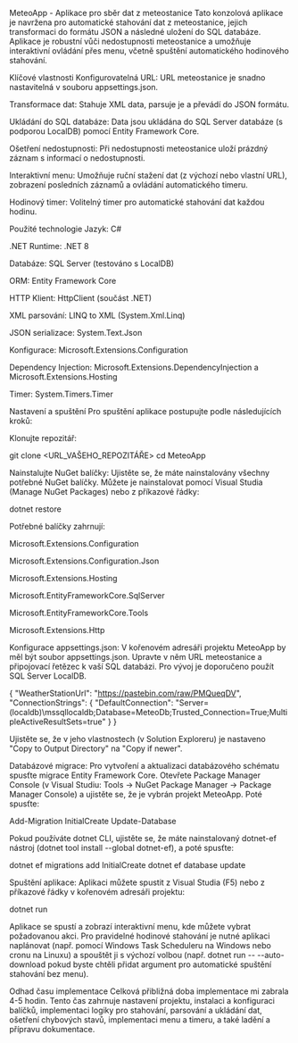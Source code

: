 MeteoApp - Aplikace pro sběr dat z meteostanice
Tato konzolová aplikace je navržena pro automatické stahování dat z meteostanice, jejich transformaci do formátu JSON a následné uložení do SQL databáze. Aplikace je robustní vůči nedostupnosti meteostanice a umožňuje interaktivní ovládání přes menu, včetně spuštění automatického hodinového stahování.

Klíčové vlastnosti
Konfigurovatelná URL: URL meteostanice je snadno nastavitelná v souboru appsettings.json.

Transformace dat: Stahuje XML data, parsuje je a převádí do JSON formátu.

Ukládání do SQL databáze: Data jsou ukládána do SQL Server databáze (s podporou LocalDB) pomocí Entity Framework Core.

Ošetření nedostupnosti: Při nedostupnosti meteostanice uloží prázdný záznam s informací o nedostupnosti.

Interaktivní menu: Umožňuje ruční stažení dat (z výchozí nebo vlastní URL), zobrazení posledních záznamů a ovládání automatického timeru.

Hodinový timer: Volitelný timer pro automatické stahování dat každou hodinu.

Použité technologie
Jazyk: C#

.NET Runtime: .NET 8

Databáze: SQL Server (testováno s LocalDB)

ORM: Entity Framework Core

HTTP Klient: HttpClient (součást .NET)

XML parsování: LINQ to XML (System.Xml.Linq)

JSON serializace: System.Text.Json

Konfigurace: Microsoft.Extensions.Configuration

Dependency Injection: Microsoft.Extensions.DependencyInjection a Microsoft.Extensions.Hosting

Timer: System.Timers.Timer

Nastavení a spuštění
Pro spuštění aplikace postupujte podle následujících kroků:

Klonujte repozitář:

git clone <URL_VAŠEHO_REPOZITÁŘE>
cd MeteoApp

Nainstalujte NuGet balíčky:
Ujistěte se, že máte nainstalovány všechny potřebné NuGet balíčky. Můžete je nainstalovat pomocí Visual Studia (Manage NuGet Packages) nebo z příkazové řádky:

dotnet restore

Potřebné balíčky zahrnují:

Microsoft.Extensions.Configuration

Microsoft.Extensions.Configuration.Json

Microsoft.Extensions.Hosting

Microsoft.EntityFrameworkCore.SqlServer

Microsoft.EntityFrameworkCore.Tools

Microsoft.Extensions.Http

Konfigurace appsettings.json:
V kořenovém adresáři projektu MeteoApp by měl být soubor appsettings.json. Upravte v něm URL meteostanice a připojovací řetězec k vaší SQL databázi. Pro vývoj je doporučeno použít SQL Server LocalDB.

{
  "WeatherStationUrl": "https://pastebin.com/raw/PMQueqDV",
  "ConnectionStrings": {
    "DefaultConnection": "Server=(localdb)\\mssqllocaldb;Database=MeteoDb;Trusted_Connection=True;MultipleActiveResultSets=true"
  }
}

Ujistěte se, že v jeho vlastnostech (v Solution Exploreru) je nastaveno "Copy to Output Directory" na "Copy if newer".

Databázové migrace:
Pro vytvoření a aktualizaci databázového schématu spusťte migrace Entity Framework Core. Otevřete Package Manager Console (v Visual Studiu: Tools -> NuGet Package Manager -> Package Manager Console) a ujistěte se, že je vybrán projekt MeteoApp. Poté spusťte:

Add-Migration InitialCreate
Update-Database

Pokud používáte dotnet CLI, ujistěte se, že máte nainstalovaný dotnet-ef nástroj (dotnet tool install --global dotnet-ef), a poté spusťte:

dotnet ef migrations add InitialCreate
dotnet ef database update

Spuštění aplikace:
Aplikaci můžete spustit z Visual Studia (F5) nebo z příkazové řádky v kořenovém adresáři projektu:

dotnet run

Aplikace se spustí a zobrazí interaktivní menu, kde můžete vybrat požadovanou akci. Pro pravidelné hodinové stahování je nutné aplikaci naplánovat (např. pomocí Windows Task Scheduleru na Windows nebo cronu na Linuxu) a spouštět ji s výchozí volbou (např. dotnet run -- --auto-download pokud byste chtěli přidat argument pro automatické spuštění stahování bez menu).

Odhad času implementace
Celková přibližná doba implementace mi zabrala 4-5 hodin. Tento čas zahrnuje nastavení projektu, instalaci a konfiguraci balíčků, implementaci logiky pro stahování, parsování a ukládání dat, ošetření chybových stavů, implementaci menu a timeru, a také ladění a přípravu dokumentace.